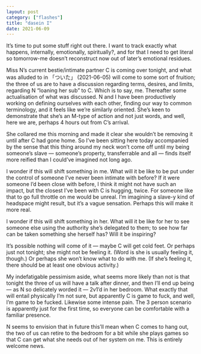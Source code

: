 ```yaml
---
layout: post
category: ["flashes"]
title: "dasein I"
date: 2021-06-09
---
```


It’s time to put some stuff right out there. I want to track exactly what happens, internally, emotionally, spiritually?, and for that I need to get literal so tomorrow-me doesn’t reconstruct now out of later’s emotional residues.

Miss N’s current bestie/intimate partner C is coming over tonight, and what was alluded to in 「ついた」 (2021-06-05) will come to some sort of fruition; the three of us are to have a discussion regarding terms, desires, and limits, regarding N “loaning her sub” to C. Which is to say, me. Thereafter some actualisation of what was discussed. N and I have been productively working on defining ourselves with each other, finding our way to common terminology, and it feels like we’re similarly oriented. She’s keen to demonstrate that she’s an M-type of action and not just words, and well, here we are, perhaps 4 hours out from C’s arrival.

She collared me this morning and made it clear she wouldn’t be removing it until after C had gone home. So I’ve been sitting here today accompanied by the sense that this thing around my neck won’t come off until my being someone’s slave — someone’s property, transferrable and all — finds itself more reified than I could’ve imagined not long ago.

I wonder if this will shift something in me. What will it be like to be put under the control of someone I’ve never been intimate with before? If it were someone I’d been close with before, I think it might not have such an impact, but the closest I’ve been with C is hugging, twice. For someone like that to go full throttle on me would be unreal. I’m imagining a slave-y kind of headspace might result, but it’s a vague sensation. Perhaps this will make it more real.

I wonder if this will shift something in her. What will it be like for her to see someone else using the authority she’s delegated to them; to see how far can be taken something she herself has? Will it be inspiring?

It’s possible nothing will come of it — maybe C will get cold feet. Or perhaps just not tonight; she might not be feeling it. (Word is she is usually feeling it, though.) Or perhaps she won’t know what to do with me. (If she’s feeling it, there should be at least one obvious activity.)

My indefatigable pessimism aside, what seems more likely than not is that tonight the three of us will have a talk after dinner, and then I’ll end up being — as N so delicately worded it — 2v1’d in her bedroom. What exactly that will entail physically I’m not sure, but apparently C is game to fuck, and well, I’m game to be fucked. Likewise some intense pain. The 3 person scenario is apparently just for the first time, so everyone can be comfortable with a familiar presence.

N seems to envision that in future this’ll mean when C comes to hang out, the two of us can retire to the bedroom for a bit while she plays games so that C can get what she needs out of her system on me. This is entirely welcome news.